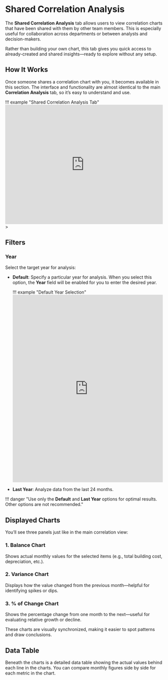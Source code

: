 # **Shared Correlation Analysis**

The **Shared Correlation Analysis** tab allows users to view correlation charts that have been shared with them by other team members. This is especially useful for collaboration across departments or between analysts and decision-makers.

Rather than building your own chart, this tab gives you quick access to already-created and shared insights—ready to explore without any setup.

## **How It Works**

Once someone shares a correlation chart with you, it becomes available in this section. The interface and functionality are almost identical to the main **Correlation Analysis** tab, so it’s easy to understand and use.

!!! example "Shared Correlation Analysis Tab"
    <iframe frameborder="0" style="width:100%;height:382px;" src="https://viewer.diagrams.net/?tags=%7B%7D&lightbox=1&highlight=0000ff&edit=_blank&layers=1&nav=1&title=Installation%20Guide%20%5BTrend%20and%20Correlation%20Analysis%5D.drawio&page-id=TsPER2j9I6jpZ6HVQEgb&transparent=1&dark=auto#Uhttps%3A%2F%2Fdrive.google.com%2Fuc%3Fid%3D1XAwCpOvDfJzAxYjEh6uuRbVFYETJhFhV%26export%3Ddownload" allowtransparency="true"></iframe>>


## **Filters**

### **Year**

Select the target year for analysis:

- **Default**: Specify a particular year for analysis.
  When you select this option, the **Year** field will be enabled for you to enter the desired year.

    !!! example "Default Year Selection"
        <iframe src="https://viewer.diagrams.net/?tags=%7B%7D&lightbox=1&highlight=0000ff&edit=_blank&layers=1&nav=1&title=Installation%20Guide%205.drawio&page-id=x9KGjyqIpvk9JbnFlk2W&dark=auto#Uhttps%3A%2F%2Fdrive.google.com%2Fuc%3Fid%3D1XU8TC-9GYGWZ_bXdaGy928SGd0uK35UO%26export%3Ddownload" width="100%" height="600" style="border: none;"></iframe>

- **Last Year**: Analyze data from the last 24 months.

!!! danger "Use only the **Default** and **Last Year** options for optimal results. Other options are not recommended."

## **Displayed Charts**

You’ll see three panels just like in the main correlation view:

### 1. **Balance Chart**  
Shows actual monthly values for the selected items (e.g., total building cost, depreciation, etc.).

### 2. **Variance Chart**  
Displays how the value changed from the previous month—helpful for identifying spikes or dips.

### 3. **% of Change Chart**  
Shows the percentage change from one month to the next—useful for evaluating relative growth or decline.

These charts are visually synchronized, making it easier to spot patterns and draw conclusions.



## **Data Table**

Beneath the charts is a detailed data table showing the actual values behind each line in the charts. You can compare monthly figures side by side for each metric in the chart.
